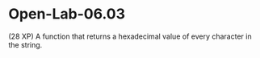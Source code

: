 # Open-Lab-06.03
(28 XP) A function that returns a hexadecimal value of every character in the string.
